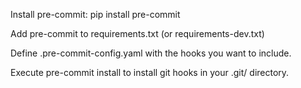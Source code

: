 Install pre-commit: pip install pre-commit

Add pre-commit to requirements.txt (or requirements-dev.txt)

Define .pre-commit-config.yaml with the hooks you want to include.

Execute pre-commit install to install git hooks in your .git/ directory.
